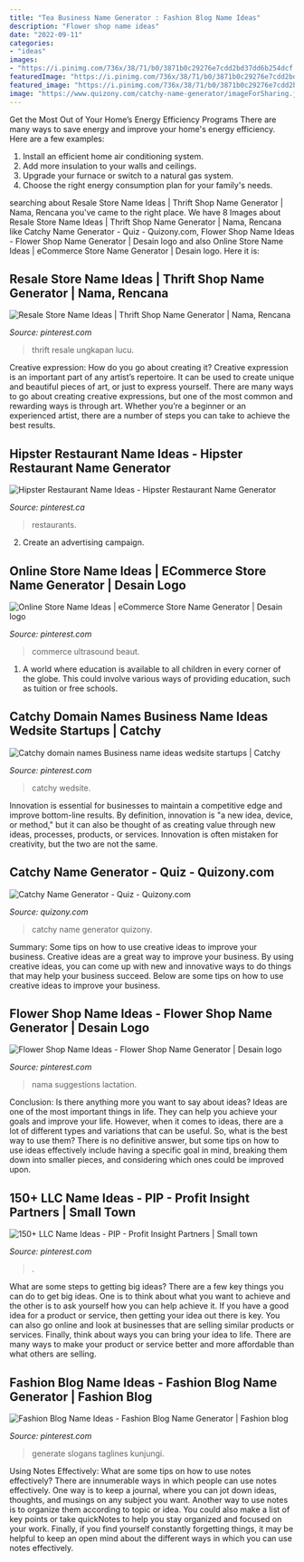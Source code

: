 ```yaml
---
title: "Tea Business Name Generator : Fashion Blog Name Ideas"
description: "Flower shop name ideas"
date: "2022-09-11"
categories:
- "ideas"
images:
- "https://i.pinimg.com/736x/38/71/b0/3871b0c29276e7cdd2bd37dd6b254dcf.jpg"
featuredImage: "https://i.pinimg.com/736x/38/71/b0/3871b0c29276e7cdd2bd37dd6b254dcf.jpg"
featured_image: "https://i.pinimg.com/736x/38/71/b0/3871b0c29276e7cdd2bd37dd6b254dcf.jpg"
image: "https://www.quizony.com/catchy-name-generator/imageForSharing.jpg"
---
```



Get the Most Out of Your Home’s Energy Efficiency Programs
There are many ways to save energy and improve your home's energy efficiency. Here are a few examples:
1. Install an efficient home air conditioning system.
2. Add more insulation to your walls and ceilings.
3. Upgrade your furnace or switch to a natural gas system.
4. Choose the right energy consumption plan for your family's needs.

	

		
searching about Resale Store Name Ideas | Thrift Shop Name Generator | Nama, Rencana you've came to the right place. We have 8 Images about Resale Store Name Ideas | Thrift Shop Name Generator | Nama, Rencana like Catchy Name Generator - Quiz - Quizony.com, Flower Shop Name Ideas - Flower Shop Name Generator | Desain logo and also Online Store Name Ideas | eCommerce Store Name Generator | Desain logo. Here it is:
		
    
## Resale Store Name Ideas | Thrift Shop Name Generator | Nama, Rencana

<img loading=lazy src="https://i.pinimg.com/736x/d2/f9/3c/d2f93c6634e9b0d79c3e297103388b49.jpg" onerror="this.onerror=null;this.src='https://tse3.mm.bing.net/th?id=OIP.b6jY6L3U9GvL-aRvrUGz5gHaLG&amp;pid=15.1';" alt="Resale Store Name Ideas | Thrift Shop Name Generator | Nama, Rencana">

_Source: pinterest.com_

>thrift resale ungkapan lucu. 

	

Creative expression: How do you go about creating it?
Creative expression is an important part of any artist’s repertoire. It can be used to create unique and beautiful pieces of art, or just to express yourself. There are many ways to go about creating creative expressions, but one of the most common and rewarding ways is through art. Whether you’re a beginner or an experienced artist, there are a number of steps you can take to achieve the best results.

    
## Hipster Restaurant Name Ideas - Hipster Restaurant Name Generator

<img loading=lazy src="https://i.pinimg.com/736x/56/19/58/561958ca3d9602c38ebeb9fa1143e170.jpg" onerror="this.onerror=null;this.src='https://tse3.mm.bing.net/th?id=OIP.kQt96wPBvrIS018JhJ_xugHaLG&amp;pid=15.1';" alt="Hipster Restaurant Name Ideas - Hipster Restaurant Name Generator">

_Source: pinterest.ca_

>restaurants. 

	

2. Create an advertising campaign.

    
## Online Store Name Ideas | ECommerce Store Name Generator | Desain Logo

<img loading=lazy src="https://i.pinimg.com/736x/38/71/b0/3871b0c29276e7cdd2bd37dd6b254dcf.jpg" onerror="this.onerror=null;this.src='https://tse4.mm.bing.net/th?id=OIP.kHfXmeXPCStjpS0T31bv0gHaLG&amp;pid=15.1';" alt="Online Store Name Ideas | eCommerce Store Name Generator | Desain logo">

_Source: pinterest.com_

>commerce ultrasound beaut. 

	

1. A world where education is available to all children in every corner of the globe. This could involve various ways of providing education, such as tuition or free schools. 

    
## Catchy Domain Names Business Name Ideas Wedsite Startups | Catchy

<img loading=lazy src="https://i.pinimg.com/736x/ab/6c/7c/ab6c7c62725cd1bc2994252619a711ac.jpg" onerror="this.onerror=null;this.src='https://tse3.mm.bing.net/th?id=OIP.rVLasttY7shD70YNOS9ypQHaLG&amp;pid=15.1';" alt="Catchy domain names Business name ideas wedsite startups | Catchy">

_Source: pinterest.com_

>catchy wedsite. 

	

Innovation is essential for businesses to maintain a competitive edge and improve bottom-line results. By definition, innovation is "a new idea, device, or method," but it can also be thought of as creating value through new ideas, processes, products, or services. Innovation is often mistaken for creativity, but the two are not the same.

    
## Catchy Name Generator - Quiz - Quizony.com

<img loading=lazy src="https://www.quizony.com/catchy-name-generator/imageForSharing.jpg" onerror="this.onerror=null;this.src='https://tse1.mm.bing.net/th?id=OIP.jtdfOJen6L4POsyZ6KY9AQHaD4&amp;pid=15.1';" alt="Catchy Name Generator - Quiz - Quizony.com">

_Source: quizony.com_

>catchy name generator quizony. 

	

Summary: Some tips on how to use creative ideas to improve your business.
Creative ideas are a great way to improve your business. By using creative ideas, you can come up with new and innovative ways to do things that may help your business succeed. Below are some tips on how to use creative ideas to improve your business.

    
## Flower Shop Name Ideas - Flower Shop Name Generator | Desain Logo

<img loading=lazy src="https://i.pinimg.com/736x/20/49/b4/2049b4789da47c1f2841eb2e45ad99b0.jpg" onerror="this.onerror=null;this.src='https://tse1.mm.bing.net/th?id=OIP.IdsQwe4HRtMiHsse_pGuJAHaLG&amp;pid=15.1';" alt="Flower Shop Name Ideas - Flower Shop Name Generator | Desain logo">

_Source: pinterest.com_

>nama suggestions lactation. 

	

Conclusion: Is there anything more you want to say about ideas?
Ideas are one of the most important things in life. They can help you achieve your goals and improve your life. However, when it comes to ideas, there are a lot of different types and variations that can be useful. So, what is the best way to use them? There is no definitive answer, but some tips on how to use ideas effectively include having a specific goal in mind, breaking them down into smaller pieces, and considering which ones could be improved upon.

    
## 150+ LLC Name Ideas - PIP - Profit Insight Partners | Small Town

<img loading=lazy src="https://i.pinimg.com/736x/e9/c7/af/e9c7af26cb686628869923bbae745cb7.jpg" onerror="this.onerror=null;this.src='https://tse2.mm.bing.net/th?id=OIP.c_AUQrr8kP1D4FeZQ7nRRgHaJ3&amp;pid=15.1';" alt="150+ LLC Name Ideas - PIP - Profit Insight Partners | Small town">

_Source: pinterest.com_

>. 

	

What are some steps to getting big ideas?
There are a few key things you can do to get big ideas. One is to think about what you want to achieve and the other is to ask yourself how you can help achieve it. If you have a good idea for a product or service, then getting your idea out there is key. You can also go online and look at businesses that are selling similar products or services. Finally, think about ways you can bring your idea to life. There are many ways to make your product or service better and more affordable than what others are selling.

    
## Fashion Blog Name Ideas - Fashion Blog Name Generator | Fashion Blog

<img loading=lazy src="https://i.pinimg.com/736x/e4/d9/a6/e4d9a6a526450f1c83a4ddee649310d1.jpg" onerror="this.onerror=null;this.src='https://tse1.mm.bing.net/th?id=OIP.N3Yxzxrscgy_QdrNj1FrXgHaLG&amp;pid=15.1';" alt="Fashion Blog Name Ideas - Fashion Blog Name Generator | Fashion blog">

_Source: pinterest.com_

>generate slogans taglines kunjungi. 

	

Using Notes Effectively: What are some tips on how to use notes effectively?
There are innumerable ways in which people can use notes effectively. One way is to keep a journal, where you can jot down ideas, thoughts, and musings on any subject you want. Another way to use notes is to organize them according to topic or idea. You could also make a list of key points or take quickNotes to help you stay organized and focused on your work. Finally, if you find yourself constantly forgetting things, it may be helpful to keep an open mind about the different ways in which you can use notes effectively.

